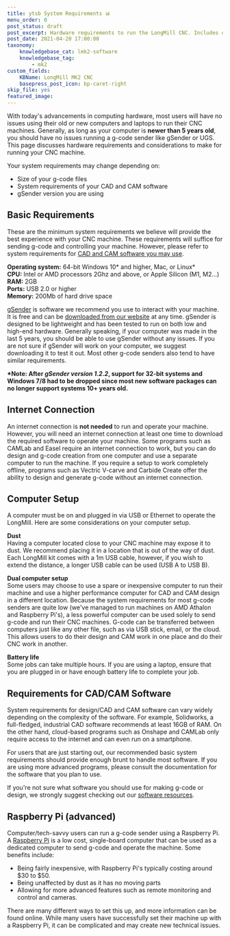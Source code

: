 ```yaml
---
title: ytsb System Requirements 📊
menu_order: 0
post_status: draft
post_excerpt: Hardware requirements to run the LongMill CNC. Includes computer specifications, internet access and considerations for running CAD/CAM software.
post_date: 2021-04-20 17:00:00
taxonomy:
    knowledgebase_cat: lmk2-software
    knowledgebase_tag:
        - mk2
custom_fields:
    KBName: LongMill MK2 CNC
    basepress_post_icon: bp-caret-right
skip_file: yes
featured_image: 
---
```


With today's advancements in computing hardware, most users will have no issues using their old or new computers and laptops to run their CNC machines. Generally, as long as your computer is **newer than 5 years old**, you should have no issues running a g-code sender like gSender or UGS. This page discusses hardware requirements and considerations to make for running your CNC machine.

Your system requirements may change depending on:

<ul>
  <li>Size of your g-code files</li>
  <li>System requirements of your CAD and CAM software</li>
  <li>gSender version you are using</li>
</ul>

## Basic Requirements

These are the minimum system requirements we believe will provide the best experience with your CNC machine. These requirements will suffice for sending g-code and controlling your machine. However, please refer to system requirements for [CAD and CAM software you may use](#requirements-for-cadcam-software).

**Operating system:** 64-bit Windows 10\* and higher, Mac, or Linux\*<br>
**CPU:** Intel or AMD processors 2Ghz and above, or Apple Silicon (M1, M2...)<br>
**RAM:** 2GB<br>
**Ports:** USB 2.0 or higher<br>
**Memory:** 200Mb of hard drive space

<a href="https://resources.sienci.com/view/gs-installation/">gSender</a> is software we recommend you use to interact with your machine. It is free and can be <a href="https://sienci.com/gsender/">downloaded from our website</a> at any time. gSender is designed to be lightweight and has been tested to run on both low and high-end hardware. Generally speaking, if your computer was made in the last 5 years, you should be able to use gSender without any issues. If you are not sure if gSender will work on your computer, we suggest downloading it to test it out. Most other g-code senders also tend to have similar requirements.

<b>*Note: After <em>gSender version 1.2.2</em>, support for 32-bit systems and Windows 7/8 had to be dropped since most new software packages can no longer support systems 10+ years old.</b>

## Internet Connection

An internet connection is **not needed** to run and operate your machine. However, you will need an internet connection at least one time to download the required software to operate your machine. Some programs such as CAMLab and Easel require an internet connection to work, but you can do design and g-code creation from one computer and use a separate computer to run the machine. If you require a setup to work completely offline, programs such as Vectric V-carve and Carbide Create offer the ability to design and generate g-code without an internet connection.

## Computer Setup

A computer must be on and plugged in via USB or Ethernet to operate the LongMill. Here are some considerations on your computer setup.

<b>Dust</b><br>
Having a computer located close to your CNC machine may expose it to dust. We recommend placing it in a location that is out of the way of dust. Each LongMill kit comes with a 1m USB cable, however, if you wish to extend the distance, a longer USB cable can be used (USB A to USB B).

<b>Dual computer setup</b><br>
Some users may choose to use a spare or inexpensive computer to run their machine and use a higher performance computer for CAD and CAM design in a different location. Because the system requirements for most g-code senders are quite low (we've managed to run machines on AMD Athalon and Raspberry Pi's), a less powerful computer can be used solely to send g-code and run their CNC machines. G-code can be transferred between computers just like any other file, such as via USB stick, email, or the cloud. This allows users to do their design and CAM work in one place and do their CNC work in another.

<b>Battery life</b><br>
Some jobs can take multiple hours. If you are using a laptop, ensure that you are plugged in or have enough battery life to complete your job.

## Requirements for CAD/CAM Software

System requirements for design/CAD and CAM software can vary widely depending on the complexity of the software. For example, Solidworks, a full-fledged, industrial CAD software recommends at least 16GB of RAM. On the other hand, cloud-based programs such as Onshape and CAMLab only require access to the internet and can even run on a smartphone.

For users that are just starting out, our recommended basic system requirements should provide enough brunt to handle most software. If you are using more advanced programs, please consult the documentation for the software that you plan to use.

If you're not sure what software you should use for making g-code or design, we strongly suggest checking out our <a href="https://resources.sienci.com/view/lmk2-software-explained/">software resources</a>.

## Raspberry Pi (advanced)

Computer/tech-savvy users can run a g-code sender using a Raspberry Pi. A <a href="https://www.raspberrypi.org/">Raspberry Pi</a> is a low cost, single-board computer that can be used as a dedicated computer to send g-code and operate the machine. Some benefits include:

<ul>
  <li>Being fairly inexpensive, with Raspberry Pi's typically costing around $30 to $50.</li>
  <li>Being unaffected by dust as it has no moving parts</li>
  <li>Allowing for more advanced features such as remote monitoring and control and cameras.</li>
</ul>

There are many different ways to set this up, and more information can be found online. While many users have successfully set their machine up with a Raspberry Pi, it can be complicated and may create new technical issues.
